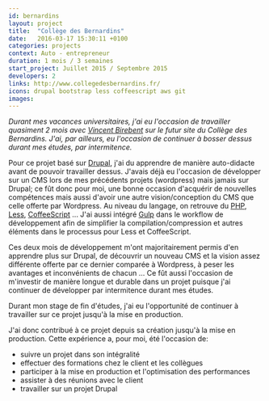 ```yaml
---
id: bernardins
layout: project
title:  "Collège des Bernardins"
date:   2016-03-17 15:30:11 +0100
categories: projects
context: Auto - entrepreneur
duration: 1 mois / 3 semaines
start_project: Juillet 2015 / Septembre 2015
developers: 2
links: http://www.collegedesbernardins.fr/
icons: drupal bootstrap less coffeescript aws git
images:
---
```

*Durant mes vacances universitaires, j'ai eu l'occasion de travailler
quasiment 2 mois avec [Vincent Birebent][birebent] sur le futur site du Collège
des Bernardins. J'ai, par ailleurs, eu l'occasion de continuer à bosser dessus
durant mes études, par intermitence.*

Pour ce projet basé sur [Drupal][drupal], j'ai du apprendre de manière
auto-didacte avant de pouvoir travailler dessus. J'avais déjà eu l'occasion de
développer sur un CMS lors de mes précédents projets (wordpress) mais jamais
sur Drupal; ce fût donc pour moi, une bonne occasion d'acquérir de nouvelles
compétences mais aussi d'avoir une autre vision/conception du CMS que celle offerte
par Wordpress. Au niveau du langage, on retrouve du [PHP][php], [Less][less],
[CoffeeScript][coffeescript] ... J'ai aussi intégré [Gulp][gulp] dans le
workflow de développement afin de simplifier la compilation/compression et autres
éléments dans le processus pour Less et CoffeeScript.

Ces deux mois de développement m'ont majoritairement permis d'en apprendre plus
sur Drupal, de découvrir un nouveau CMS et la vision assez différente offerte
par ce dernier comparée à Wordpress, à peser les avantages et inconvénients
de chacun ... Ce fût aussi l'occasion de m'investir de manière longue et
durable dans un projet puisque j'ai continuer de développer par intermitence
durant mes études.

Durant mon stage de fin d'études, j'ai eu l'opportunité de continuer à
travailler sur ce projet jusqu'à la mise en production.

J'ai donc contribué à ce projet depuis sa création jusqu'à la mise en
production. Cette expérience a, pour moi, été l'occasion de:

- suivre un projet dans son intégralité
- effectuer des formations chez le client et les collègues
- participer à la mise en production et l'optimisation des performances
- assister à des réunions avec le client
- travailler sur un projet Drupal

[birebent]: https://fr.linkedin.com/in/vincent-birebent-91b986
[drupal]: https://www.drupal.org
[php]: http://php.net
[less]: http://lesscss.org
[coffeescript]: http://coffeescript.org
[gulp]: http://gulpjs.com
